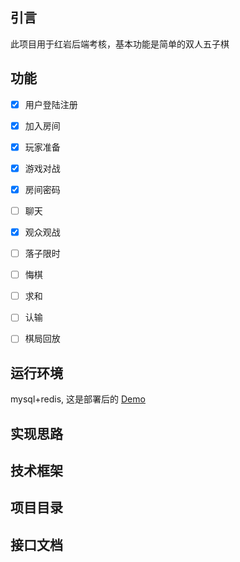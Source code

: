 ## 引言

此项目用于红岩后端考核，基本功能是简单的双人五子棋

## 功能

- [x] 用户登陆注册
- [x] 加入房间
- [x] 玩家准备
- [x] 游戏对战
- [x] 房间密码
- [ ] 聊天
- [x] 观众观战
- [ ] 落子限时
- [ ] 悔棋
- [ ] 求和
- [ ] 认输
- [ ] 棋局回放



## 运行环境

mysql+redis,  这是部署后的 [Demo]()

## 实现思路

## 技术框架

## 项目目录





## 接口文档

